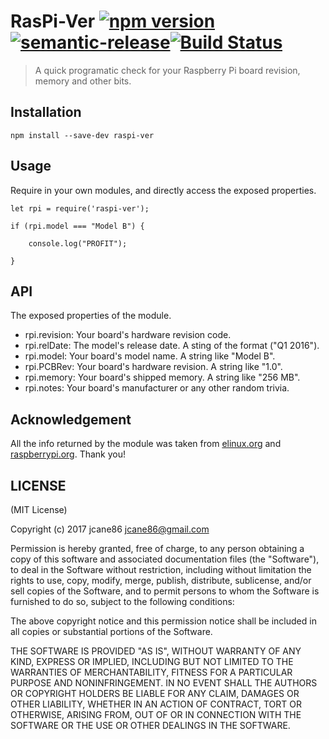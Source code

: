 # RasPi-Ver [![npm version](https://badge.fury.io/js/raspi-ver.svg)](https://badge.fury.io/js/raspi-ver)[![semantic-release](https://img.shields.io/badge/%20%20%F0%9F%93%A6%F0%9F%9A%80-semantic--release-e10079.svg)](https://github.com/semantic-release/semantic-release)[![Build Status](https://secure.travis-ci.org/jcane86/raspi-ver.png)](http://travis-ci.org/jcane86/raspi-ver)

> A quick programatic check for your Raspberry Pi board revision, memory and other bits.


## Installation

`npm install --save-dev raspi-ver`

## Usage

 Require in your own modules, and directly access the exposed properties.
 
    let rpi = require('raspi-ver');
 
    if (rpi.model === "Model B") {
 
        console.log("PROFIT");
 
    }
 
## API

The exposed properties of the module.

 * rpi.revision: Your board's hardware revision code.
 * rpi.relDate: The model's release date. A sting of the format ("Q1 2016").
 * rpi.model: Your board's model name. A string like "Model B".
 * rpi.PCBRev: Your board's hardware revision. A string like "1.0".
 * rpi.memory: Your board's shipped memory. A string like "256 MB".
 * rpi.notes: Your board's manufacturer or any other random trivia.


## Acknowledgement

All the info returned by the module was taken from [elinux.org](http://elinux.org/RPi_HardwareHistory#Board_Revision_History) and [raspberrypi.org](https://www.raspberrypi.org/documentation/hardware/raspberrypi/revision-codes/README.md). Thank you!

## LICENSE

(MIT License)

Copyright (c) 2017 jcane86 <jcane86@gmail.com>

Permission is hereby granted, free of charge, to any person obtaining
a copy of this software and associated documentation files (the
"Software"), to deal in the Software without restriction, including
without limitation the rights to use, copy, modify, merge, publish,
distribute, sublicense, and/or sell copies of the Software, and to
permit persons to whom the Software is furnished to do so, subject to
the following conditions:

The above copyright notice and this permission notice shall be
included in all copies or substantial portions of the Software.

THE SOFTWARE IS PROVIDED "AS IS", WITHOUT WARRANTY OF ANY KIND,
EXPRESS OR IMPLIED, INCLUDING BUT NOT LIMITED TO THE WARRANTIES OF
MERCHANTABILITY, FITNESS FOR A PARTICULAR PURPOSE AND
NONINFRINGEMENT. IN NO EVENT SHALL THE AUTHORS OR COPYRIGHT HOLDERS BE
LIABLE FOR ANY CLAIM, DAMAGES OR OTHER LIABILITY, WHETHER IN AN ACTION
OF CONTRACT, TORT OR OTHERWISE, ARISING FROM, OUT OF OR IN CONNECTION
WITH THE SOFTWARE OR THE USE OR OTHER DEALINGS IN THE SOFTWARE.
